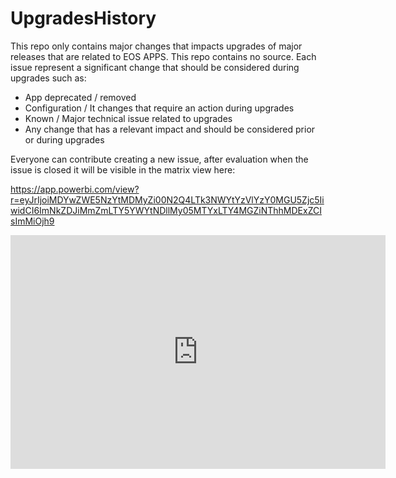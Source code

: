 # UpgradesHistory
This repo only contains major changes that impacts upgrades of major releases that are related to EOS APPS.
This repo contains no source.
Each issue represent a significant change that should be considered during upgrades such as:
- App deprecated / removed
- Configuration / It changes that require an action during upgrades
- Known / Major technical issue related to upgrades
- Any change that has a relevant impact and should be considered prior or during upgrades

Everyone can contribute creating a new issue, after evaluation when the issue is closed it will be visible in the matrix view here:

https://app.powerbi.com/view?r=eyJrIjoiMDYwZWE5NzYtMDMyZi00N2Q4LTk3NWYtYzVlYzY0MGU5Zjc5IiwidCI6ImNkZDJiMmZmLTY5YWYtNDllMy05MTYxLTY4MGZiNThhMDExZCIsImMiOjh9
<iframe title="Report Section" width="600" height="373.5" src="https://app.powerbi.com/view?r=eyJrIjoiMDYwZWE5NzYtMDMyZi00N2Q4LTk3NWYtYzVlYzY0MGU5Zjc5IiwidCI6ImNkZDJiMmZmLTY5YWYtNDllMy05MTYxLTY4MGZiNThhMDExZCIsImMiOjh9" frameborder="0" allowFullScreen="true"></iframe>
